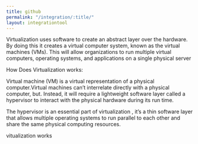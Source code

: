 ```yaml
---
title: github
permalink: "/integration/:title/"
layout: integrationtool
---
```


Virtualization uses software to create an abstract layer over the hardware. By doing this it creates a virtual computer system, known as the virtual machines (VMs). This will allow organizations to run multiple virtual computers, operating systems, and applications on a single physical server



How Does Virtualization works:

Virtual machine (VM) is a virtual representation of a physical computer.Virtual machines can’t interrelate directly with a physical computer, but. Instead, it will require a lightweight software layer called a hypervisor to interact with the physical hardware during its run time.

The hypervisor is an essential part of virtualization , it’s a thin software layer that allows multiple operating systems to run parallel to each other and share the same physical computing resources.

vitualization works
